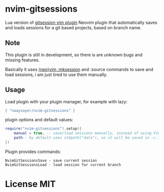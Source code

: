 # nvim-gitsessions

Lua version of [gitsession vim plugin](https://github.com/wting/gitsessions.vim/blob/master/plugin/gitsessions.vim)
Neovim plugin that automatically saves and loads sessions for a git based projects, based on branch name.

## Note
This plugin is still in development, so there is are unknown bugs and missing features.

Basically it uses [(neo)vim :mksession](https://neovim.io/doc/user/usr_21.html#21.4) and :source commands to save and load sessions,
i am just tired to use them manually.

## Usage

Load plugin with your plugin manager, for example with lazy:

```lua
{ "naaysayer/nvim-gitsessions" }
```

plugin options and default values:
```lua
require("nvim-gitsessions").setup({
    manual = true, -- save/load sessions manually, instead of using VimLeave and VimEnter events
    path-- by default uses stdpath("data"), so it will be saved in ~/.local/share/nvim/data/nvim-gitsessions
})
```

Plugin provides commands:

    NvimGitSessionsSave - save current session
    NvimGitSessionsLoad - load session for current branch

# License MIT
